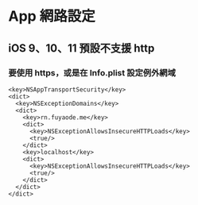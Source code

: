 # App 網路設定

## iOS 9、10、11 預設不支援 http

### 要使用 https，或是在 Info.plist 設定例外網域

```plist
<key>NSAppTransportSecurity</key>
<dict>
  <key>NSExceptionDomains</key>
  <dict>
    <key>rn.fuyaode.me</key>
    <dict>
      <key>NSExceptionAllowsInsecureHTTPLoads</key>
      <true/>
    </dict>
    <key>localhost</key>
    <dict>
      <key>NSExceptionAllowsInsecureHTTPLoads</key>
      <true/>
    </dict>
  </dict>
</dict>
```